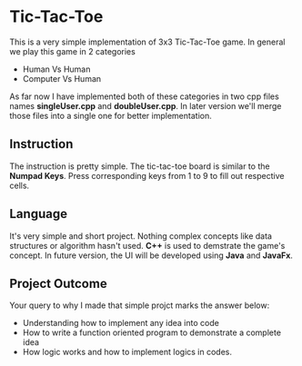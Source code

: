 # Tic-Tac-Toe 

This is a very simple implementation of 3x3 Tic-Tac-Toe game. In general we play this game in 2 categories

* Human Vs Human
* Computer Vs Human

As far now I have implemented both of these categories in two cpp files names **singleUser.cpp** and 
**doubleUser.cpp**. In later version we'll merge those files into a single one for better implementation. 

## Instruction

The instruction is pretty simple. The tic-tac-toe board is similar to the **Numpad Keys**. Press corresponding keys from 1 to 9 to fill out respective cells.

## Language 
It's very simple and short project. Nothing complex concepts like data structures or algorithm hasn't used. **C++** is used to demstrate the game's concept. In future version, the UI will be developed using **Java** and **JavaFx**. 

## Project Outcome
Your query to why I made that simple projct marks the answer below: 

* Understanding how to implement any idea into code
* How to write a function oriented program to demonstrate a
complete idea
* How logic works and how to implement logics in codes.
